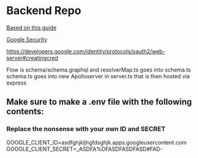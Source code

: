 # Backend Repo

[Based on this guide](https://medium.com/@th.guibert/basic-apollo-express-graphql-api-with-typescript-2ee021dea2c)

[Google Security](https://developers.google.com/identity/sign-in/web/backend-auth) 

https://developers.google.com/identity/protocols/oauth2/web-server#creatingcred

Flow is schema/schema.graphql and resolverMap.ts goes into schema.ts
schema.ts goes into new Apolloserver in server.ts that is then hosted via express

## Make sure to make a .env file with the following contents:

### Replace the nonsense with your own ID and SECRET

GOOGLE_CLIENT_ID=asdfghjkljhgfdsghjk.apps.googleusercontent.com
GOOGLE_CLIENT_SECRET=\_ASDFA%DFASDFASDFASD#FAD-
